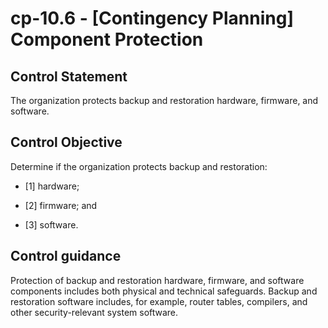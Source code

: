 # cp-10.6 - \[Contingency Planning\] Component Protection

## Control Statement

The organization protects backup and restoration hardware, firmware, and software.

## Control Objective

Determine if the organization protects backup and restoration:

- \[1\] hardware;

- \[2\] firmware; and

- \[3\] software.

## Control guidance

Protection of backup and restoration hardware, firmware, and software components includes both physical and technical safeguards. Backup and restoration software includes, for example, router tables, compilers, and other security-relevant system software.
